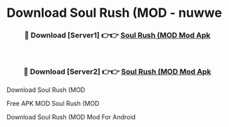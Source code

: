 # Download Soul Rush (MOD - nuwwe



<div align="center">
<h3>🔴 Download [Server1] 👉👉 <a href="https://momento.my/?title=Soul_Rush_(MOD">Soul Rush (MOD Mod Apk</a></h3><br>

<h3>🔴 Download [Server2] 👉👉 <a href="https://momento.my/?title=Soul_Rush_(MOD">Soul Rush (MOD Mod Apk</a></h3>
</div>



Download Soul Rush (MOD 

Free APK MOD Soul Rush (MOD 

Download Soul Rush (MOD Mod For Android
